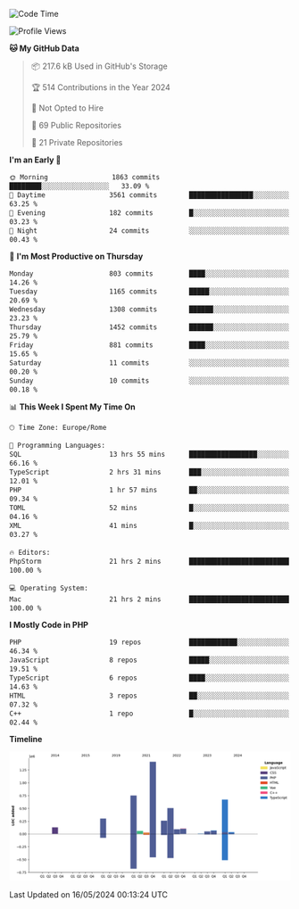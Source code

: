 <!--START_SECTION:waka-->
![Code Time](http://img.shields.io/badge/Code%20Time-5%2C052%20hrs%201%20min-blue)

![Profile Views](http://img.shields.io/badge/Profile%20Views-0-blue)

**🐱 My GitHub Data** 

> 📦 217.6 kB Used in GitHub's Storage 
 > 
> 🏆 514 Contributions in the Year 2024
 > 
> 🚫 Not Opted to Hire
 > 
> 📜 69 Public Repositories 
 > 
> 🔑 21 Private Repositories 
 > 
**I'm an Early 🐤** 

```text
🌞 Morning                1863 commits        ████████░░░░░░░░░░░░░░░░░   33.09 % 
🌆 Daytime                3561 commits        ████████████████░░░░░░░░░   63.25 % 
🌃 Evening                182 commits         █░░░░░░░░░░░░░░░░░░░░░░░░   03.23 % 
🌙 Night                  24 commits          ░░░░░░░░░░░░░░░░░░░░░░░░░   00.43 % 
```
📅 **I'm Most Productive on Thursday** 

```text
Monday                   803 commits         ████░░░░░░░░░░░░░░░░░░░░░   14.26 % 
Tuesday                  1165 commits        █████░░░░░░░░░░░░░░░░░░░░   20.69 % 
Wednesday                1308 commits        ██████░░░░░░░░░░░░░░░░░░░   23.23 % 
Thursday                 1452 commits        ██████░░░░░░░░░░░░░░░░░░░   25.79 % 
Friday                   881 commits         ████░░░░░░░░░░░░░░░░░░░░░   15.65 % 
Saturday                 11 commits          ░░░░░░░░░░░░░░░░░░░░░░░░░   00.20 % 
Sunday                   10 commits          ░░░░░░░░░░░░░░░░░░░░░░░░░   00.18 % 
```


📊 **This Week I Spent My Time On** 

```text
🕑︎ Time Zone: Europe/Rome

💬 Programming Languages: 
SQL                      13 hrs 55 mins      █████████████████░░░░░░░░   66.16 % 
TypeScript               2 hrs 31 mins       ███░░░░░░░░░░░░░░░░░░░░░░   12.01 % 
PHP                      1 hr 57 mins        ██░░░░░░░░░░░░░░░░░░░░░░░   09.34 % 
TOML                     52 mins             █░░░░░░░░░░░░░░░░░░░░░░░░   04.16 % 
XML                      41 mins             █░░░░░░░░░░░░░░░░░░░░░░░░   03.27 % 

🔥 Editors: 
PhpStorm                 21 hrs 2 mins       █████████████████████████   100.00 % 

💻 Operating System: 
Mac                      21 hrs 2 mins       █████████████████████████   100.00 % 
```

**I Mostly Code in PHP** 

```text
PHP                      19 repos            ████████████░░░░░░░░░░░░░   46.34 % 
JavaScript               8 repos             █████░░░░░░░░░░░░░░░░░░░░   19.51 % 
TypeScript               6 repos             ████░░░░░░░░░░░░░░░░░░░░░   14.63 % 
HTML                     3 repos             ██░░░░░░░░░░░░░░░░░░░░░░░   07.32 % 
C++                      1 repo              █░░░░░░░░░░░░░░░░░░░░░░░░   02.44 % 
```



**Timeline**

![Lines of Code chart](https://raw.githubusercontent.com/frnwtr/frnwtr/main/assets/bar_graph.png)


 Last Updated on 16/05/2024 00:13:24 UTC
<!--END_SECTION:waka-->